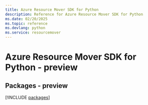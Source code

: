 ```yaml
---
title: Azure Resource Mover SDK for Python
description: Reference for Azure Resource Mover SDK for Python
ms.date: 02/20/2025
ms.topic: reference
ms.devlang: python
ms.service: resourcemover
---
```

# Azure Resource Mover SDK for Python - preview
## Packages - preview
[!INCLUDE [packages](resource-mover-index.md)]